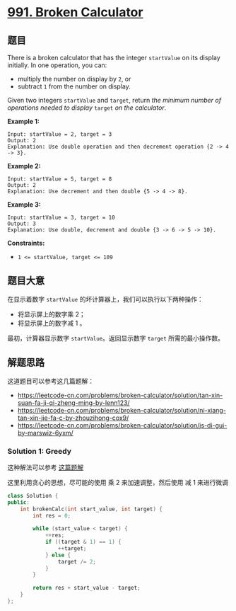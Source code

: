 # [991. Broken Calculator](https://leetcode.com/problems/broken-calculator/)

## 题目

There is a broken calculator that has the integer `startValue` on its display initially. In one operation, you can:

- multiply the number on display by `2`, or
- subtract `1` from the number on display.

Given two integers `startValue` and `target`, return *the minimum number of operations needed to display* `target` *on the calculator*.

 

**Example 1:**

```
Input: startValue = 2, target = 3
Output: 2
Explanation: Use double operation and then decrement operation {2 -> 4 -> 3}.
```

**Example 2:**

```
Input: startValue = 5, target = 8
Output: 2
Explanation: Use decrement and then double {5 -> 4 -> 8}.
```

**Example 3:**

```
Input: startValue = 3, target = 10
Output: 3
Explanation: Use double, decrement and double {3 -> 6 -> 5 -> 10}.
```

 

**Constraints:**

- `1 <= startValue, target <= 109`

## 题目大意

在显示着数字 `startValue` 的坏计算器上，我们可以执行以下两种操作：

- 将显示屏上的数字乘 2；
- 将显示屏上的数字减 1 。

最初，计算器显示数字 `startValue`。返回显示数字 `target` 所需的最小操作数。

## 解题思路

这道题目可以参考这几篇题解：

- https://leetcode-cn.com/problems/broken-calculator/solution/tan-xin-suan-fa-ji-qi-zheng-ming-by-lenn123/
- https://leetcode-cn.com/problems/broken-calculator/solution/ni-xiang-tan-xin-jie-fa-c-by-zhouzihong-cox9/
- https://leetcode-cn.com/problems/broken-calculator/solution/js-di-gui-by-marswiz-6yxm/

### Solution 1: Greedy

这种解法可以参考 [这篇题解](https://books.halfrost.com/leetcode/ChapterFour/0900~0999/0991.Broken-Calculator/)

这里利用贪心的思想，尽可能的使用 乘 2 来加速调整，然后使用 减 1 来进行微调

````c++
class Solution {
public:
    int brokenCalc(int start_value, int target) {
        int res = 0;
        
        while (start_value < target) {
            ++res;
            if ((target & 1) == 1) {
                ++target;
            } else {
                target /= 2;
            }
        }
        
        return res + start_value - target;
    }
};
````

